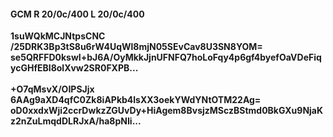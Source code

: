 #### GCM R 20/0c/400 L 20/0c/400
**1suWQkMCJNtpsCNC**<br/>**/25DRK3Bp3tS8u6rW4UqWl8mjN05SEvCav8U3SN8YOM=**<br/>**se5QRFFD0kswI+bJ6A/OyMkkJjnUFNFQ7hoLoFqy4p6gf4byefOaVDeFiqycGHfEBI8olXvw2SR0FXPB...**<br/><br/>
**+O7qMsvX/OIPSJjx**<br/>**6AAg9aXD4qfC0Zk8iAPkb4lsXX3oekYWdYNtOTM22Ag=**<br/>**oD0xxdxWji2ccrDwkzZGUvDy+HiAgem8BvsjzMSczBStmd0BkGXu9NjaKz2nZuLmqdDLRJxA/ha8pNIi...**